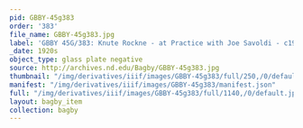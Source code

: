 ```yaml
---
pid: GBBY-45g383
order: '383'
file_name: GBBY-45g383.jpg
label: 'GBBY 45G/383: Knute Rockne - at Practice with Joe Savoldi - c1920s'
_date: 1920s
object_type: glass plate negative
source: http://archives.nd.edu/Bagby/GBBY-45g383.jpg
thumbnail: "/img/derivatives/iiif/images/GBBY-45g383/full/250,/0/default.jpg"
manifest: "/img/derivatives/iiif/images/GBBY-45g383/manifest.json"
full: "/img/derivatives/iiif/images/GBBY-45g383/full/1140,/0/default.jpg"
layout: bagby_item
collection: bagby
---
```

